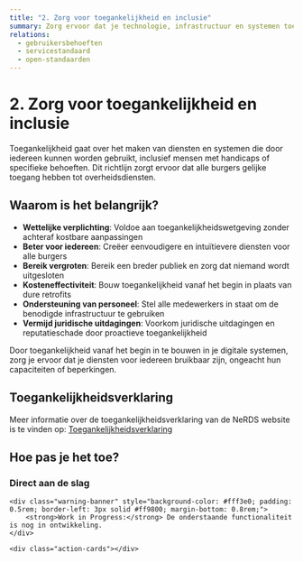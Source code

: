 ```yaml
---
title: "2. Zorg voor toegankelijkheid en inclusie"
summary: Zorg ervoor dat je technologie, infrastructuur en systemen toegankelijk en inclusief zijn voor alle gebruikers.
relations:
  - gebruikersbehoeften
  - servicestandaard
  - open-standaarden
---
```


# 2. Zorg voor toegankelijkheid en inclusie

Toegankelijkheid gaat over het maken van diensten en systemen die door iedereen kunnen worden gebruikt, inclusief mensen met handicaps of specifieke behoeften. Dit richtlijn zorgt ervoor dat alle burgers gelijke toegang hebben tot overheidsdiensten.

## Waarom is het belangrijk?

- **Wettelijke verplichting**: Voldoe aan toegankelijkheidswetgeving zonder achteraf kostbare aanpassingen
- **Beter voor iedereen**: Creëer eenvoudigere en intuïtievere diensten voor alle burgers
- **Bereik vergroten**: Bereik een breder publiek en zorg dat niemand wordt uitgesloten
- **Kosteneffectiviteit**: Bouw toegankelijkheid vanaf het begin in plaats van dure retrofits
- **Ondersteuning van personeel**: Stel alle medewerkers in staat om de benodigde infrastructuur te gebruiken
- **Vermijd juridische uitdagingen**: Voorkom juridische uitdagingen en reputatieschade door proactieve toegankelijkheid

Door toegankelijkheid vanaf het begin in te bouwen in je digitale systemen, zorg je ervoor dat je diensten voor iedereen bruikbaar zijn, ongeacht hun capaciteiten of beperkingen.

## Toegankelijkheidsverklaring

Meer informatie over de toegankelijkheidsverklaring van de NeRDS website is te vinden op: [Toegankelijkheidsverklaring](/toegankelijkheidsverklaring/)

## Hoe pas je het toe?

<div class="direct-aan-de-slag">
    <h3>Direct aan de slag</h3>

    <div class="warning-banner" style="background-color: #fff3e0; padding: 0.5rem; border-left: 3px solid #ff9800; margin-bottom: 0.8rem;">
        <strong>Work in Progress:</strong> De onderstaande functionaliteit is nog in ontwikkeling.
    </div>

    <div class="action-cards"></div>
</div>
